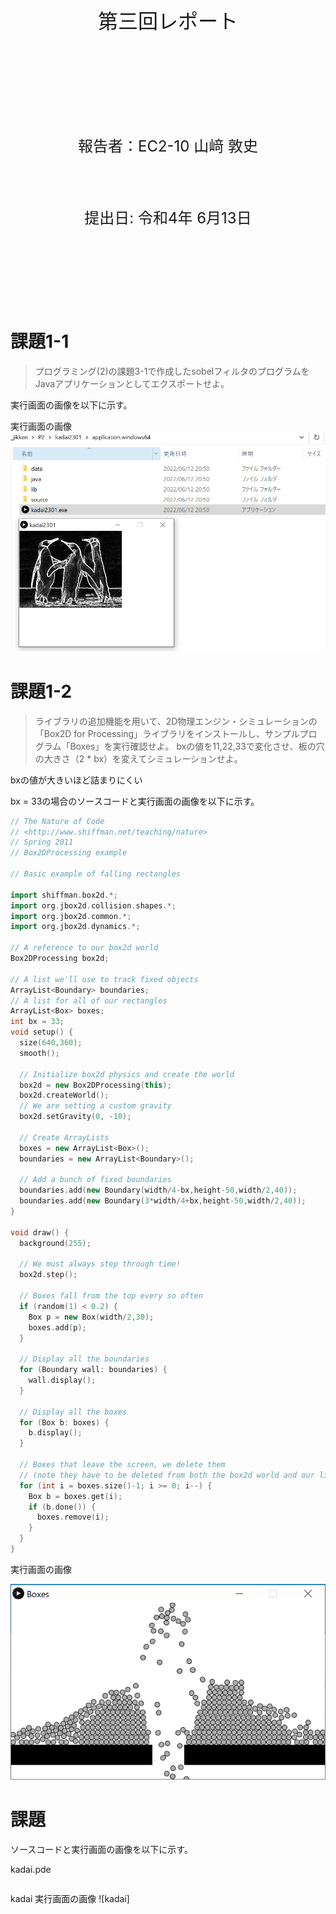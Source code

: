 <!-- 表紙 -->

<div style="text-align: center;">
<div style="font-size: 32px;margin: 240px auto 0px">
第三回レポート
</div>
<div style="font-size: 24px;margin: 160px auto 0px">
報告者：EC2-10 山﨑 敦史
</div>
<div style="font-size: 24px;margin: 80px auto 160px">
提出日: 令和4年 6月13日
</div>
</div>

<div style="page-break-before:always"></div>

<!-- 以下レポート -->

# 課題1-1
>プログラミング(2)の課題3-1で作成したsobelフィルタのプログラムをJavaアプリケーションとしてエクスポートせよ。

実行画面の画像を以下に示す。

実行画面の画像
![kadai](../P3/kadai101/101.png)

# 課題1-2
>ライブラリの追加機能を用いて、2D物理エンジン・シミュレーションの
「Box2D for Processing」ライブラリをインストールし、サンプルプログラム「Boxes」を実行確認せよ。
bxの値を11,22,33で変化させ、板の穴の大きさ（2 * bx）を変えてシミュレーションせよ。

bxの値が大きいほど詰まりにくい

bx = 33の場合のソースコードと実行画面の画像を以下に示す。

```c++
// The Nature of Code
// <http://www.shiffman.net/teaching/nature>
// Spring 2011
// Box2DProcessing example

// Basic example of falling rectangles

import shiffman.box2d.*;
import org.jbox2d.collision.shapes.*;
import org.jbox2d.common.*;
import org.jbox2d.dynamics.*;

// A reference to our box2d world
Box2DProcessing box2d;

// A list we'll use to track fixed objects
ArrayList<Boundary> boundaries;
// A list for all of our rectangles
ArrayList<Box> boxes;
int bx = 33;
void setup() {
  size(640,360);
  smooth();

  // Initialize box2d physics and create the world
  box2d = new Box2DProcessing(this);
  box2d.createWorld();
  // We are setting a custom gravity
  box2d.setGravity(0, -10);

  // Create ArrayLists	
  boxes = new ArrayList<Box>();
  boundaries = new ArrayList<Boundary>();

  // Add a bunch of fixed boundaries
  boundaries.add(new Boundary(width/4-bx,height-50,width/2,40));
  boundaries.add(new Boundary(3*width/4+bx,height-50,width/2,40));
}

void draw() {
  background(255);

  // We must always step through time!
  box2d.step();

  // Boxes fall from the top every so often
  if (random(1) < 0.2) {
    Box p = new Box(width/2,30);
    boxes.add(p);
  }

  // Display all the boundaries
  for (Boundary wall: boundaries) {
    wall.display();
  }

  // Display all the boxes
  for (Box b: boxes) {
    b.display();
  }

  // Boxes that leave the screen, we delete them
  // (note they have to be deleted from both the box2d world and our list
  for (int i = boxes.size()-1; i >= 0; i--) {
    Box b = boxes.get(i);
    if (b.done()) {
      boxes.remove(i);
    }
  }
}
```

実行画面の画像

![kadai](../P3/kadai102/kadai102.png)

# 課題
>

ソースコードと実行画面の画像を以下に示す。

kadai.pde
```c++
```

kadai 実行画面の画像
![kadai]
